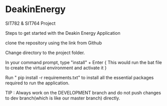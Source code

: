 # DeakinEnergy
SIT782 &amp; SIT764 Project 


Steps to get started with the Deakin Energy Application

clone the repository using the link from Github

Change directory to the project folder.

In your command prompt, type "install" + Enter { This would run the bat file to create the virtual environment and activate it }

Run " pip install -r requirements.txt" to install all the essential packages required to run the application.

TIP : Always work on the DEVELOPMENT branch and do not push changes to dev branch(which is like our master branch) directly.